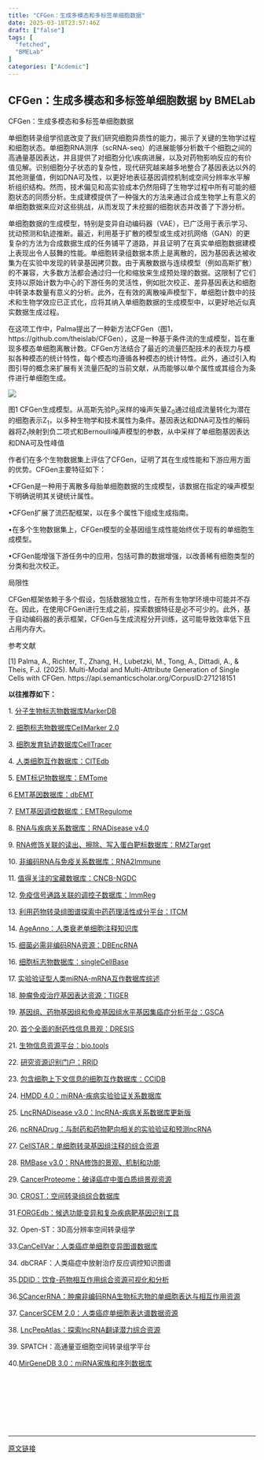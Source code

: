 ```yaml
---
title: "CFGen：生成多模态和多标签单细胞数据"
date: 2025-03-18T23:57:46Z
draft: ["false"]
tags: [
  "fetched",
  "BMELab"
]
categories: ["Acdemic"]
---
```

CFGen：生成多模态和多标签单细胞数据 by BMELab
------
<div><p><span><span leaf="">CFGen：生成多模态和多标签单细胞数据</span></span></p><p><span><span leaf="">单细胞转录组学彻底改变了我们研究细胞异质性的能力，揭示了关键的生物学过程和细胞状态。单细胞RNA测序（scRNA-seq）的进展能够分析数千个细胞之间的高通量基因表达，并且提供了对细胞分化\疾病进展，以及对药物影响反应的有价值见解。识别细胞分子状态的复杂性，现代研究越来越多地整合了基因表达以外的其他测量值，例如DNA可及性，以更好地表征基因调控机制或空间分辨率水平解析组织结构。然而，技术偏见和高实验成本仍然阻碍了生物学过程中所有可能的细胞状态的同质分析。生成建模提供了一种强大的方法来通过合成生物学上有意义的单细胞数据来应对这些挑战，从而发现了未挖掘的细胞状态并改善了下游分析。</span></span></p><p><span><span leaf="">单细胞数据的生成模型，特别是变异自动编码器（VAE），已广泛用于表示学习、扰动预测和轨迹推断。最近，利用基于扩散的模型或生成对抗网络（GAN）的更复杂的方法为合成数据生成的任务铺平了道路，并且证明了在真实单细胞数据建模上表现出令人鼓舞的性能。单细胞转录组数据本质上是离散的，因为基因表达被收集为在实验中发现的转录基因拷贝数。由于离散数据与连续模型（例如高斯扩散）的不兼容，大多数方法都会通过归一化和缩放来生成预处理的数据。这限制了它们支持以原始计数为中心的下游任务的灵活性，例如批次校正、差异基因表达和细胞中转录本数量有意义的分析。此外，在有效的离散噪声模型下，单细胞计数中的技术和生物学效应已正式化，应将其纳入单细胞数据的生成模型中，以更好地近似真实数据生成过程。</span></span><span leaf=""><br></span></p><p><span><span leaf="">在这项工作中，Palma提出了一种新方法CFGen（图1，https://github.com/theislab/CFGen），这是一种基于条件流的生成模型，旨在重现多模态单细胞离散计数。CFGen方法结合了最近的流量匹配技术的表现力与模拟各种模态的统计特性，每个模态均遵循各种模态的统计特性。此外，通过引入构图引导的概念来扩展有关流量匹配的当前文献，从而能够以单个属性或其组合为条件进行单细胞生成。</span></span></p><p><span><span leaf=""><img data-ratio="0.4287037037037037" data-w="1080" data-src="https://mmbiz.qpic.cn/sz_mmbiz_png/NLNZruneSuqtWwAyCYiarK6O76GpIExhF92IT3MydXC7MSsT8HgAILJVQBnXCazJxE1BJKeJNNBw7WU8x3s5L8w/640?wx_fmt=png" src="https://mmbiz.qpic.cn/sz_mmbiz_png/NLNZruneSuqtWwAyCYiarK6O76GpIExhF92IT3MydXC7MSsT8HgAILJVQBnXCazJxE1BJKeJNNBw7WU8x3s5L8w/640?wx_fmt=png"></span></span></p><p><span><span leaf="">图1 CFGen生成模型。从高斯先验</span></span><span><span leaf="">P</span></span><span><sub><span leaf="">0</span></sub></span><span><span leaf="">采样的噪声矢量</span></span><span><span leaf="">Z</span></span><span><sub><span leaf="">0</span></sub></span><span><span leaf="">通过组成流量转化为潜在的细胞表示</span></span><span><span leaf="">Z</span></span><span><sub><span leaf="">1</span></sub></span><span><span leaf="">，以多种生物学和技术属性为条件。基因表达和DNA可及性的解码器将</span></span><span><span leaf="">Z</span></span><span><sub><span leaf="">1</span></sub></span><span><span leaf="">映射到负二项式和Bernoulli噪声模型的参数，从中采样了单细胞基因表达和DNA可及性峰值</span></span></p><p><span><span leaf="">作者们在多个生物数据集上评估了CFGen，证明了其在生成性能和下游应用方面的优势。CFGen主要特征如下：</span></span></p><p><span><span leaf="">•CFGen是一种用于离散多母胎单细胞数据的生成模型，该数据在指定的噪声模型下明确说明其关键统计属性。</span></span><span leaf="">    </span><page></page></p><p><span><span leaf="">•CFGen扩展了流匹配框架，以在多个属性下组成生成指南。</span></span></p><p><span><span leaf="">•在多个生物数据集上，CFGen模型的全基因组生成性能始终优于现有的单细胞生成模型。</span></span></p><p><span><span leaf="">•CFGen能增强下游任务中的应用，包括可靠的数据增强，以改善稀有细胞类型的分类和批次校正。</span></span></p><p><span><span leaf="">局限性</span></span></p><p><span><span leaf="">CFGen框架依赖于多个假设，包括数据独立性，在所有生物学环境中可能并不存在。因此，在使用CFGen进行生成之前，探索数据特征是必不可少的。此外，基于自动编码器的表示框架，CFGen与生成流程分开训练，这可能导致效率低下且占用内存大。</span></span></p><p><span><span leaf="">参考文献</span></span><span></span></p><p><span><span leaf="">[1] Palma, A., Richter, T., Zhang, H., Lubetzki, M., Tong, A., Dittadi, A., &amp; Theis, F.J. (2025). Multi-Modal and Multi-Attribute Generation of Single Cells with CFGen. https://api.semanticscholar.org/CorpusID:271218151</span></span></p><p><strong><span leaf="">以往推荐如下：</span></strong><span></span></p><p><span><span leaf="">1. </span></span><a href="http://mp.weixin.qq.com/s?__biz=MzkyNDI1MzE0NA==&amp;mid=2247485704&amp;idx=1&amp;sn=e475a831013c6b9bf45cac687b522377&amp;chksm=c1d9e7bff6ae6ea9e4b8af7c1822670e08fa7f89faaf9dbcedab3b6b6da454bd49bf3456e4f2&amp;scene=21#wechat_redirect"><span><span leaf="">分子生物标志物数据库MarkerDB</span></span></a><span></span></p><p><span><span leaf="">2. </span></span><a href="http://mp.weixin.qq.com/s?__biz=MzkyNDI1MzE0NA==&amp;mid=2247485714&amp;idx=1&amp;sn=e789d019a4c4a418a5b473962451bab8&amp;chksm=c1d9e7a5f6ae6eb3c2512a82e7ef214cdb60b991f85f8b642f0d0c9ddc7feb8085249d92864f&amp;scene=21#wechat_redirect"><span><span leaf="">细胞标志物数据库CellMarker 2.0</span></span></a><span></span></p><p><span><span leaf="">3. </span></span><a href="http://mp.weixin.qq.com/s?__biz=MzkyNDI1MzE0NA==&amp;mid=2247485722&amp;idx=1&amp;sn=f9fdcd0f7f6a151b8f68e87d50bcac39&amp;chksm=c1d9e7adf6ae6ebb7d21f6b212a716e7b5c6518801d0904d08f8ce2a70cf356fc7d2b55e2112&amp;scene=21#wechat_redirect"><span><span leaf="">细胞发育轨迹数据库CellTracer</span></span></a><span></span><span leaf="">    </span><page></page></p><p><span><span leaf="">4. </span></span><a href="http://mp.weixin.qq.com/s?__biz=MzkyNDI1MzE0NA==&amp;mid=2247485752&amp;idx=1&amp;sn=96284bf5730e52d7b1dcf6261bb5e7b8&amp;chksm=c1d9e78ff6ae6e997be34a00158623611c9087080a8493fab3847d88183773f330cf16c978c0&amp;scene=21#wechat_redirect"><span><span leaf="">人类细胞互作数据库：CITEdb</span></span></a><span></span></p><p><span><span leaf="">5. </span></span><span></span><a href="http://mp.weixin.qq.com/s?__biz=MzkyNDI1MzE0NA==&amp;mid=2247485772&amp;idx=1&amp;sn=8b331cd3ce7685845ed8609bb806fa23&amp;chksm=c1d9e7fbf6ae6eedd620916e87e5944274d3578b23e84676d146443c6e608f7ded4376ed8a57&amp;scene=21#wechat_redirect"><span><span leaf="">EMT标记物数据库：EMTome</span></span></a><span></span></p><p><span><span leaf="">6.</span></span><span></span><a href="http://mp.weixin.qq.com/s?__biz=MzkyNDI1MzE0NA==&amp;mid=2247485782&amp;idx=1&amp;sn=e302e07446091987f04fc3e46e1e5d04&amp;chksm=c1d9e7e1f6ae6ef7df89041d4e2f3c2f0eb2aa8b8859983bd30ea0736258b9ae7877fbcd56a5&amp;scene=21#wechat_redirect"><span><span leaf="">EMT基因数据库：dbEMT</span></span></a><span></span></p><p><span><span leaf="">7. </span></span><span></span><a href="http://mp.weixin.qq.com/s?__biz=MzkyNDI1MzE0NA==&amp;mid=2247485795&amp;idx=1&amp;sn=357cf9942a6579da4fa61f5fb53b8f08&amp;chksm=c1d9e7d4f6ae6ec292013f444780595a312e1515c5182debe90b967f0bc3274dd222f0b614f6&amp;scene=21#wechat_redirect"><span><span leaf="">EMT基因调控数据库：EMTRegulome</span></span></a><span></span></p><p><span><span leaf="">8. </span></span><a href="http://mp.weixin.qq.com/s?__biz=MzkyNDI1MzE0NA==&amp;mid=2247485808&amp;idx=1&amp;sn=677e722e34f7edb17e859882a95b94ae&amp;chksm=c1d9e7c7f6ae6ed198229d1ba99b8e792a6dd101c41233f1cfdafc23deb2142bc677f7e4de3f&amp;scene=21#wechat_redirect"><span><span leaf="">RNA与疾病关系数据库：RNADisease v4.0</span></span></a><span></span></p><p><span><span leaf="">9. </span></span><a href="http://mp.weixin.qq.com/s?__biz=MzkyNDI1MzE0NA==&amp;mid=2247485873&amp;idx=1&amp;sn=d71f3b06996ae55fc3658cd3e8aa0877&amp;chksm=c1d9e706f6ae6e10ad86c359399bd9e314568d6d96fe2cdc864abc7098805290a10642ece398&amp;scene=21#wechat_redirect"><span><span leaf="">RNA修饰关联的读出、擦除、写入蛋白靶标数据库：RM2Target</span></span></a></p><p><span><span leaf="">10. </span></span><a href="http://mp.weixin.qq.com/s?__biz=MzkyNDI1MzE0NA==&amp;mid=2247485957&amp;idx=1&amp;sn=368461cf606803c91efa7cd1fdd8b38c&amp;chksm=c1d9e4b2f6ae6da45ce30adbfe2da8a28f3ccf6627a8bea3ed53ea696c5cbace7ff28aafad4b&amp;scene=21#wechat_redirect"><span><span leaf="">非编码RNA与免疫关系数据库：RNA2Immune</span></span></a><span></span></p><p><span><span leaf="">11. </span></span><a href="http://mp.weixin.qq.com/s?__biz=MzkyNDI1MzE0NA==&amp;mid=2247485987&amp;idx=1&amp;sn=4cca996c10ae234f4db7f6a91c26c12f&amp;chksm=c1d9e494f6ae6d82b848208a2e85118a299b88ae527d2f466f0e2dbd0c881f74270186b4371d&amp;scene=21#wechat_redirect"><span><span leaf="">值得关注的宝藏数据库：CNCB-NGDC</span></span></a><span></span></p><p><span><span leaf="">12. </span></span><a href="http://mp.weixin.qq.com/s?__biz=MzkyNDI1MzE0NA==&amp;mid=2247485990&amp;idx=1&amp;sn=17109580b16e0c4f3edd5261977d4649&amp;chksm=c1d9e491f6ae6d87d7c1cf6c0cbe9b7fb79e8e13ef75a72cf83b5f9fcc0cc795aa0df0ded503&amp;scene=21#wechat_redirect"><span><span leaf="">免疫信号通路关联的调控子数据库：ImmReg</span></span></a><span></span></p><p><span><span leaf="">13. </span></span><a href="http://mp.weixin.qq.com/s?__biz=MzkyNDI1MzE0NA==&amp;mid=2247486008&amp;idx=1&amp;sn=08ae13f8dd4e9d82892819475530f6b7&amp;chksm=c1d9e48ff6ae6d997623bbc7fcee2fc549d805ed61cf52a290ed7221a92f99d6cf79bfef3042&amp;scene=21#wechat_redirect"><span><span leaf="">利用药物转录组图谱探索中药药理活性成分平台：ITCM</span></span></a><span></span></p><p><span><span leaf="">14. </span></span><a href="http://mp.weixin.qq.com/s?__biz=MzkyNDI1MzE0NA==&amp;mid=2247486032&amp;idx=1&amp;sn=cf30a76bfb89f14871a0a4ef1dc9aa77&amp;chksm=c1d9e4e7f6ae6df19f474dc3f2df500d8b8181c2969121bb38533abca3675542f3681c55a67b&amp;scene=21#wechat_redirect"><span><span leaf="">AgeAnno：人类衰老单细胞注释知识库</span></span></a><span></span></p><p><span><span leaf="">15. </span></span><a href="http://mp.weixin.qq.com/s?__biz=MzkyNDI1MzE0NA==&amp;mid=2247486115&amp;idx=1&amp;sn=226755f49641118650010f29cd41ff93&amp;chksm=c1d9e414f6ae6d0299e7023ea65638f745547d6c884de55a880454d61c5db396b43ba8059dc7&amp;scene=21#wechat_redirect"><span><span leaf="">细菌必需非编码RNA资源：DBEncRNA</span></span></a><span></span></p><p><span><span leaf="">16. </span></span><a href="http://mp.weixin.qq.com/s?__biz=MzkyNDI1MzE0NA==&amp;mid=2247486149&amp;idx=1&amp;sn=28074d59b30008a839612e08a63c7dc8&amp;chksm=c1d9e472f6ae6d64b9d0c1960e3f4bf3a05326292ef90f4772f9e91cae4b5fe09be7bb07a1d7&amp;scene=21#wechat_redirect"><span><span leaf="">细胞标志物数据库：singleCellBase</span></span></a><span></span></p><p><span><span leaf="">17. </span></span><span></span><a href="http://mp.weixin.qq.com/s?__biz=MzkyNDI1MzE0NA==&amp;mid=2247486267&amp;idx=1&amp;sn=4ededdae23b1622a8ed3cd682e415803&amp;chksm=c1d9e58cf6ae6c9a65694f92d53bf22e26cb61dda4b586b456a6e3c7f4b8036125e95432a874&amp;scene=21#wechat_redirect"><span><span leaf="">实验验证型人类miRNA-mRNA互作数据库综述</span></span></a><span></span></p><p><span><span leaf="">18. </span></span><a href="http://mp.weixin.qq.com/s?__biz=MzkyNDI1MzE0NA==&amp;mid=2247486469&amp;idx=1&amp;sn=a45a5d4eec895ab37268ce0a0dba346c&amp;chksm=c1d9e2b2f6ae6ba4c1d85dc22b228017e497a538ba5df454960f20f1701a3fffc2fa9f1e93c6&amp;scene=21#wechat_redirect"><span><span leaf="">肿瘤免疫治疗基因表达资源：TIGER</span></span></a><span></span></p><p><span><span leaf="">19. </span></span><a href="http://mp.weixin.qq.com/s?__biz=MzkyNDI1MzE0NA==&amp;mid=2247486558&amp;idx=1&amp;sn=e3210c8f191b870d9455cf665c35bea6&amp;chksm=c1d9e2e9f6ae6bff23067b62ca082cd5dbd4818de31a03ac7ec68f9e3b06892f7b83d21f117e&amp;scene=21#wechat_redirect"><span><span leaf="">基因组、药物基因组和免疫基因组水平基因集癌症分析平台：GSCA</span></span></a><span></span></p><p><span><span leaf="">20. </span></span><a href="http://mp.weixin.qq.com/s?__biz=MzkyNDI1MzE0NA==&amp;mid=2247486575&amp;idx=1&amp;sn=f08ba13d9e3186c93d20f7e5e71b537a&amp;chksm=c1d9e2d8f6ae6bcef708d32773b4fe0dce4869b84be66c1252ee94ab4035edf61ca966215887&amp;scene=21#wechat_redirect"><span><span leaf="">首个全面的耐药性信息景观：DRESIS</span></span></a><span></span></p><p><span><span leaf="">21. </span></span><a href="http://mp.weixin.qq.com/s?__biz=MzkyNDI1MzE0NA==&amp;mid=2247486573&amp;idx=1&amp;sn=dd36701cee45d1741e0e411f4c45e16e&amp;chksm=c1d9e2daf6ae6bcc7f6c91a11ce0adc64a65b86306c1da3e41a690dc8c9ca00ee7967ce0de63&amp;scene=21#wechat_redirect"><span><span leaf="">生物信息资源平台：bio.tools</span></span></a><span></span></p><p><span><span leaf="">22. </span></span><a href="http://mp.weixin.qq.com/s?__biz=MzkyNDI1MzE0NA==&amp;mid=2247486574&amp;idx=1&amp;sn=34f267789b1923c8e95b7c8b8975b39f&amp;chksm=c1d9e2d9f6ae6bcf979d81476b848758cb03a4d8dc9a2c1cceb30d8ce712781525877fc68420&amp;scene=21#wechat_redirect"><span><span leaf="">研究资源识别门户：RRID</span></span></a><span></span></p><p><span><span leaf="">23. </span></span><a href="http://mp.weixin.qq.com/s?__biz=MzkyNDI1MzE0NA==&amp;mid=2247486806&amp;idx=1&amp;sn=33c721205eec16c971db154824d05189&amp;chksm=c1d9e3e1f6ae6af7bacb04e33f180d8bf2dce1e1b9906ebdc042ab3457b51faeaa6d7170e18e&amp;scene=21#wechat_redirect"><span><span leaf="">包含细胞上下文信息的细胞互作数据库：CCIDB</span></span></a><span></span></p><p><span><span leaf="">24. </span></span><a href="http://mp.weixin.qq.com/s?__biz=MzkyNDI1MzE0NA==&amp;mid=2247486887&amp;idx=1&amp;sn=c1e0bfa815d72251496f853b05ecc711&amp;chksm=c1d9e310f6ae6a06949003c26a86b6d91581600a8a104d2e847142772eb1d7200a4a66915c7f&amp;scene=21#wechat_redirect"><span><span leaf="">HMDD 4.0：miRNA-疾病实验验证关系数据库</span></span></a><span></span></p><p><span><span leaf="">25. </span></span><a href="http://mp.weixin.qq.com/s?__biz=MzkyNDI1MzE0NA==&amp;mid=2247487061&amp;idx=1&amp;sn=c72c4fca0ba6d0c56075952bc086f5c2&amp;chksm=c1d9e0e2f6ae69f46e1b2de5561c1c7e007b2643e4a3fc11553ac9396377db9073bbb7ed4dc8&amp;scene=21#wechat_redirect"><span><span leaf="">LncRNADisease v3.0：lncRNA-疾病关系数据库更新版</span></span></a><span leaf="">    </span><page></page></p><p><span><span leaf="">26. </span></span><a href="http://mp.weixin.qq.com/s?__biz=MzkyNDI1MzE0NA==&amp;mid=2247487205&amp;idx=1&amp;sn=9301b5d393a83242e10b8ca86d61260d&amp;chksm=c1d9e052f6ae6944693d6e2971b912cffa4c0e2fb975e52535b8a4f15632e6de6acd911c0c8b&amp;scene=21#wechat_redirect"><span><span leaf="">ncRNADrug：与耐药和药物靶向相关的实验验证和预测ncRNA</span></span></a></p><p><span><span leaf="">27. </span></span><a href="http://mp.weixin.qq.com/s?__biz=MzkyNDI1MzE0NA==&amp;mid=2247487285&amp;idx=1&amp;sn=a3779caf166d29ebf52318852a58b8bd&amp;chksm=c1d9e182f6ae6894ec4ba8c1a24f3e1846006a47c01ec6b9fe31f89d5f9d1a752eb54e2cb649&amp;scene=21#wechat_redirect"><span><span leaf="">CellSTAR：单细胞转录基因组注释的综合资源</span></span></a></p><p><span><span leaf="">28. </span></span><a href="http://mp.weixin.qq.com/s?__biz=MzkyNDI1MzE0NA==&amp;mid=2247487204&amp;idx=1&amp;sn=c2f560eafd399d95bc3ec1be8c899a08&amp;chksm=c1d9e053f6ae694570e489ba2d61a8b6343bb9f4fe3221deb4b2c07f6bc26e724b3e2be4cb81&amp;scene=21#wechat_redirect"><span><span leaf="">RMBase v3.0：RNA修饰的景观、机制和功能</span></span></a></p><p><span><span leaf="">29. </span></span><a href="http://mp.weixin.qq.com/s?__biz=MzkyNDI1MzE0NA==&amp;mid=2247487139&amp;idx=1&amp;sn=9ea1f94c3490ff67431155326563cc5f&amp;chksm=c1d9e014f6ae690206881999f8ed163bc8b5ed8c07daf08d7a2e1935e7b1985a62585a7fdf5b&amp;scene=21#wechat_redirect"><span><span leaf="">CancerProteome：破译癌症中蛋白质组景观资源</span></span></a></p><p><span><span leaf="">30. </span></span><a href="http://mp.weixin.qq.com/s?__biz=MzkyNDI1MzE0NA==&amp;mid=2247487163&amp;idx=1&amp;sn=fa659c161c077066fdc3bf9489ae5e85&amp;chksm=c1d9e00cf6ae691a4679483a20a15cc4984911bee135706e72444b7babf64d25cc28ab7c77db&amp;scene=21#wechat_redirect"><span><span leaf="">CROST：空间转录组综合数据库</span></span></a></p><p><span><span leaf="">31.</span></span><span></span><a href="http://mp.weixin.qq.com/s?__biz=MzkyNDI1MzE0NA==&amp;mid=2247488358&amp;idx=1&amp;sn=3cd476d1ab7a61d8353ac35aa2c8e22f&amp;chksm=c1d9fdd1f6ae74c76011245db7617a761e9b09b3cdded3bdc77358775a9f256a397bd88af272&amp;scene=21#wechat_redirect"><span><span leaf="">FORGEdb：候选功能变异和复杂疾病靶基因识别工具</span></span></a><span></span></p><p><span><span leaf="">32.</span></span><span><span leaf=""> Open-ST：3D高分辨率空间转录组学</span></span></p><p><span><span leaf="">33.</span></span><span></span><span></span><a href="http://mp.weixin.qq.com/s?__biz=MzkyNDI1MzE0NA==&amp;mid=2247488280&amp;idx=1&amp;sn=6a10aa635927649f92a3f0f6791a8df0&amp;chksm=c1d9fdaff6ae74b972992bc3974908dc9786e59483493338c6b430ef4c7e4eb5977cb14dbf89&amp;scene=21#wechat_redirect" l="l" rd=""><span><span leaf="">CanCellVar：人类癌症单细胞变异图谱数据库</span></span></a></p><p><span><span leaf="">34.</span></span><span><span leaf=""> dbCRAF：人类癌症中放射治疗反应调控知识图谱</span></span></p><p><span><span leaf="">35.</span></span><span></span><a href="http://mp.weixin.qq.com/s?__biz=MzkyNDI1MzE0NA==&amp;mid=2247488125&amp;idx=1&amp;sn=db90c8e2f7a3cb59c9486aa77a8eafc6&amp;chksm=c1d9fccaf6ae75dc19afe5247550e5c23a64fd35249616ced62c221747c0e9c27fff8e6d7601&amp;scene=21#wechat_redirect"><span><span leaf="">DDID：饮食-药物相互作用综合资源可视化和分析</span></span></a></p><p><span><span leaf="">36.</span></span><span></span><a href="http://mp.weixin.qq.com/s?__biz=MzkyNDI1MzE0NA==&amp;mid=2247488040&amp;idx=1&amp;sn=823be3da80a175c9ebb2cfa2a7842f68&amp;chksm=c1d9fc9ff6ae758983d77715df4f3ae3e0b1cd7fb20c997bf404f7a22b66b3f1f48513efad02&amp;scene=21#wechat_redirect"><span><span leaf="">SCancerRNA：肿瘤非编码RNA生物标志物的单细胞表达与相互作用资源</span></span></a><span></span></p><p><span><span leaf="">37. </span></span><a href="https://mp.weixin.qq.com/s?__biz=MzkyNDI1MzE0NA==&amp;mid=2247489177&amp;idx=1&amp;sn=1dabe6a922ff048deaad375335c6f29d&amp;scene=21#wechat_redirect"><span><span leaf="">CancerSCEM 2.0</span></span></a><a href="https://mp.weixin.qq.com/s?__biz=MzkyNDI1MzE0NA==&amp;mid=2247489177&amp;idx=1&amp;sn=1dabe6a922ff048deaad375335c6f29d&amp;scene=21#wechat_redirect"><span><span leaf="">：人类癌症单细胞表达谱数据资源</span></span></a><span></span></p><p><span><span leaf="">38. </span></span><a href="https://mp.weixin.qq.com/s?__biz=MzkyNDI1MzE0NA==&amp;mid=2247489119&amp;idx=1&amp;sn=71db45cd66dbc724c298f3cd645fb20d&amp;scene=21#wechat_redirect"><span><span leaf="">LncPepAtlas：探索lncRNA翻译潜力综合资源</span></span></a></p><p><span><span leaf="">39. SPATCH：高通量亚细胞空间转录组学平台</span></span></p><p><span><span leaf="">40.</span></span><span></span><a href="https://mp.weixin.qq.com/s?__biz=MzkyNDI1MzE0NA==&amp;mid=2247489047&amp;idx=1&amp;sn=e49041fada95388e8ae3398d967babd1&amp;scene=21#wechat_redirect"><span><span leaf="">MirGeneDB 3.0：miRNA家族和序列数据库</span></span></a></p><section nodeleaf=""><mp-common-profile data-pluginname="mpprofile" data-nickname="BMELab" data-alias="APENGLKP" data-from="0" data-headimg="http://mmbiz.qpic.cn/mmbiz_png/NLNZruneSupbjZyxT5z7lBDaiakwnLTaYfEMyt9rG8DFbN4HiasYUMewiaYMpYGsTq86qT71oOiaOhbvLfosrynIBw/0?wx_fmt=png" data-signature="科普生物医学工程、生物信息学和计算生物学领域的基础知识、前沿技术、教育教学以及工程伦理。" data-id="MzkyNDI1MzE0NA==" data-service_type="1"></mp-common-profile></section><p><span><span leaf=""><br></span></span></p><p><span><span leaf="">          </span><p><span leaf=""> </span></p></span><span leaf="">    </span><page></page></p><p><mp-style-type data-value="3"></mp-style-type></p></div>  
<hr>
<a href="https://mp.weixin.qq.com/s/AR1yfswvfSUZcfIb_dufRQ",target="_blank" rel="noopener noreferrer">原文链接</a>
